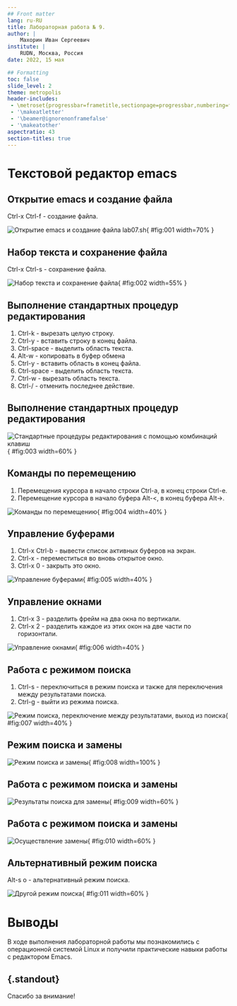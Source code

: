 ```yaml
---
## Front matter
lang: ru-RU
title: Лабораторная работа № 9.
author: |
	Махорин Иван Сергеевич
institute: |
	RUDN, Москва, Россия
date: 2022, 15 мая

## Formatting
toc: false
slide_level: 2
theme: metropolis
header-includes: 
 - \metroset{progressbar=frametitle,sectionpage=progressbar,numbering=fraction}
 - '\makeatletter'
 - '\beamer@ignorenonframefalse'
 - '\makeatother'
aspectratio: 43
section-titles: true
---
```


# Текстовой редактор emacs

## Открытие emacs и создание файла 

Ctrl-x Ctrl-f - создание файла.

![Открытие emacs и создание файла lab07.sh](image/1.png){ #fig:001 width=70% }

## Набор текста и сохранение файла

Ctrl-x Ctrl-s - сохранение файла.

![Набор текста и сохранение файла](image/2.png){ #fig:002 width=55% }

## Выполнение стандартных процедур редактирования

1. Ctrl-k - вырезать целую строку.
2. Ctrl-y - вставить строку в конец файла. 
3. Ctrl-space - выделить область текста.
4. Alt-w - копировать в буфер обмена 
5. Ctrl-y - вставить область в конец файла.
6. Ctrl-space - выделить область текста. 
7. Ctrl-w - вырезать область текста.
8. Ctrl-/ - отменить последнее действие.

## Выполнение стандартных процедур редактирования

![Стандартные процедуры редактирования с помощью комбинаций клавиш](image/3.png){ #fig:003 width=60% }

## Команды по перемещению

1. Перемещения курсора в начало строки Ctrl-a, в конец строки Ctrl-e. 
2. Перемещение курсора в начало буфера Alt-<, в конец буфера Alt->.

![Команды по перемещению](image/4.png){ #fig:004 width=40% }

## Управление буферами

1. Ctrl-x Ctrl-b - вывести список активных буферов на экран.
2. Ctrl-x - переместиться во вновь открытое окно.
3. Ctrl-x 0 - закрыть это окно.

![Управление буферами](image/5.png){ #fig:005 width=40% }

## Управление окнами

1. Ctrl-x 3 - разделить фрейм на два окна по вертикали.
2. Ctrl-x 2 - разделить каждое из этих окон на две части по горизонтали.

![Управление окнами](image/6.png){ #fig:006 width=40% }

## Работа с режимом поиска

1. Ctrl-s - переключиться в режим поиска и также для переключения между результатами поиска. 
2. Ctrl-g - выйти из режима поиска.

![Режим поиска, переключение между результатами, выход из поиска](image/7.png){ #fig:007 width=40% }

## Режим поиска и замены
	
![Режим поиска и замены](image/8.png){ #fig:008 width=100% }

## Работа с режимом поиска и замены

![Результаты поиска для замены](image/9.png){ #fig:009 width=60% }

## Работа с режимом поиска и замены

![Осуществление замены](image/10.png){ #fig:010 width=60% }

## Альтернативный режим поиска

Alt-s o - альтернативный режим поиска.

![Другой режим поиска](image/11.png){ #fig:011 width=60% }

# Выводы

В ходе выполнения лабораторной работы мы познакомились с операционной системой Linux и получили практические навыки работы с редактором Emacs.


## {.standout}

Спасибо за внимание!
